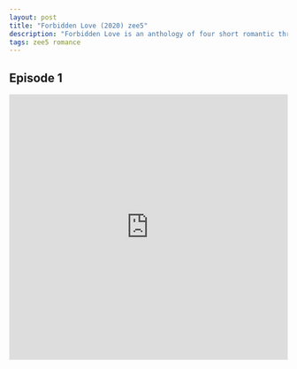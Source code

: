 ```yaml
---
layout: post
title: "Forbidden Love (2020) zee5"
description: "Forbidden Love is an anthology of four short romantic thriller films directed by Priyadarshan"
tags: zee5 romance
---
```



## Episode 1

<div class="responsive-container">
<iframe src="https://drive.google.com/file/d/1S-1qpQOED58wINtoDkt8ksobqjLsi-Q3/preview" frameborder="0" marginwidth="0" marginheight="0" scrolling="NO" width="100%" height="480" allowfullscreen></iframe>
<div style="width: 80px; height: 80px; position: absolute; opacity: 0; right: 0px; top: 0px;"> </div></div>
